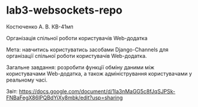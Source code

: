 # lab3-websockets-repo

Костюченко А. В. КВ-41мп

Організація спільної роботи користувачів Web-додатка

Мета: навчитись користуватись засобами Django-Channels для організації спільної роботи користувачів Web-додатка.

Загальне завдання: розробити функції обміну даними між користувачами Web-додатка, а також адміністрування користувачами у реальному часі.

Звіт: https://docs.google.com/document/d/1la3nMaGG5c8fJqSJPSk-FNBaFegX86lPQBdYiXy8mbk/edit?usp=sharing

